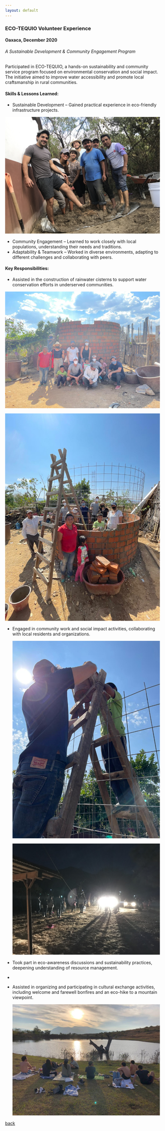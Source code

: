 ```yaml
---
layout: default
---
```


### ECO-TEQUIO Volunteer Experience
#### Oaxaca, December 2020
###### A Sustainable Development & Community Engagement Program

Participated in ECO-TEQUIO, a hands-on sustainability and community service program focused on environmental conservation and social impact. The initiative aimed to improve water accessibility and promote local craftsmanship in rural communities.

#### Skills & Lessons Learned:

* Sustainable Development – Gained practical experience in eco-friendly infrastructure projects.

![image](assets/img/ecotequio/IMG_9498.JPG)

* Community Engagement – Learned to work closely with local populations, understanding their needs and traditions.
* Adaptability & Teamwork – Worked in diverse environments, adapting to different challenges and collaborating with peers.

#### Key Responsibilities:

* Assisted in the construction of rainwater cisterns to support water conservation efforts in underserved communities.

![image](assets/img/ecotequio/4510cb15-5447-4760-a067-c8ced9bb8222.jpg)

![image](assets/img/ecotequio/8fc1f33e-f7ab-49e3-a994-761e08d36bb2.jpg)

* Engaged in community work and social impact activities, collaborating with local residents and organizations.
  
  ![image](assets/img/ecotequio/03a378be-b532-4f73-a9e6-83a5c2b29a50.jpg)

  ![image](assets/img/ecotequio/7815A96A-9620-488C-8AB5-4CB10E9BFC59_1_105_c.jpeg)
  
* Took part in eco-awareness discussions and sustainability practices, deepening understanding of resource management.
* 
* Assisted in organizing and participating in cultural exchange activities, including welcome and farewell bonfires and an eco-hike to a mountain viewpoint.

  ![image](assets/img/ecotequio/57D1149C-7950-4108-84C1-90F329175F16_1_105_c.jpeg)
  

[back](./)
